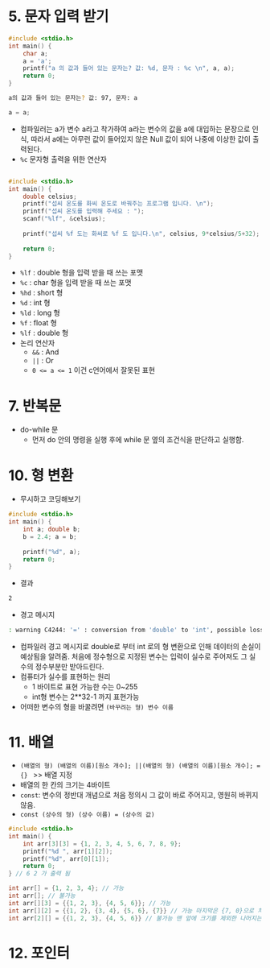 # 5. 문자 입력 받기

```c
#include <stdio.h>
int main() {
    char a;
    a = 'a';
    printf("a 의 값과 들어 있는 문자는? 값: %d, 문자 : %c \n", a, a);
    return 0;
}
```

```bash
a의 값과 들어 있는 문자는? 값: 97, 문자: a
```

```c
a = a;
```

* 컴파일러는 a가 변수 a라고 착가하여 a라는 변수의 값을 a에 대입하는 문장으로 인식, 따라서 a에는 아무런 값이 들어있지 않은 Null 값이 되어 나중에 이상한 값이 출력된다.
* `%c` 문자형 출력을 위한 연산자

```c

#include <stdio.h>
int main() {
    double celsius;
    printf("섭씨 온도를 화씨 온도로 바꿔주는 프로그램 입니다. \n");
    printf("섭씨 온도를 입력해 주세요 : ");
    scanf("%lf", &celsius);
    
    printf("섭씨 %f 도는 화씨로 %f 도 입니다.\n", celsius, 9*celsius/5+32);
    
    return 0;
}
```

* `%lf` : double 형을 입력 받을 때 쓰는 포맷
* `%c` : char 형을 입력 받을 때 쓰는 포맷
* `%hd` : short 형 
* `%d` : int 형
* `%ld` : long 형
* `%f` : float 형
* `%lf` : double 형
* 논리 연산자
  * `&&` : And
  * `||` : Or
  * `0 <= a <= 1` 이건 c언어에서 잘못된 표현



# 7. 반복문

* do-while 문
  * 먼저 do 안의 명령을 실행 후에 while 문 옆의 조건식을 판단하고 실행함.



# 10. 형 변환

* 무시하고 코딩해보기

```c
#include <stdio.h>
int main() {
    int a; double b;
    b = 2.4; a = b;
    
    printf("%d", a);
    return 0;
}
```

* 결과

```bash
2
```

* 경고 메시지

```bash
: warning C4244: '=' : conversion from 'double' to 'int', possible loss of data
```

* 컴파일러 경고 메시지로 double로 부터 int 로의 형 변환으로 인해 데이터의 손실이 예상됨을 알려줌. 처음에 정수형으로 지정된 변수는 입력이 실수로 주어져도 그 실수의 정수부분만 받아드린다.
* 컴퓨터가 실수를 표현하는 원리
  * 1 바이트로 표현 가능한 수는 0~255
  * int형 변수는 2**32-1 까지 표현가능
* 어떠한 변수의 형을 바꿀려면 `(바꾸려는 형) 변수 이름`



# 11. 배열

* `(배열의 형) (배열의 이름)[원소 개수]; ||(배열의 형) (배열의 이름)[원소 개수]; = {} ` >> 배열 지정
* 배열의 한 칸의 크기는 4바이트
* `const`: 변수의 정반대 개념으로 처음 정의시 그 값이 바로 주어지고, 영원히 바뀌지 않음.
* `const (상수의 형) (상수 이름) = (상수의 값)`

```c
#include <stdio.h>
int main() {
    int arr[3][3] = {1, 2, 3, 4, 5, 6, 7, 8, 9};
    printf("%d ", arr[1][2]);
    printf("%d", arr[0][1]);
    return 0;
} // 6 2 가 출력 됨
```

```c
int arr[] = {1, 2, 3, 4}; // 가능
int arr[]; // 불가능
int arr[][3] = {{1, 2, 3}, {4, 5, 6}}; // 가능
int arr[][2] = {{1, 2}, {3, 4}, {5, 6}, {7}} // 가능 마지막은 {7, 0}으로 처리됨
int arr[2][] = {{1, 2, 3}, {4, 5, 6}} // 불가능 맨 앞에 크기를 제외한 나머지는 크기를 정해줘야함.
```





# 12. 포인터

